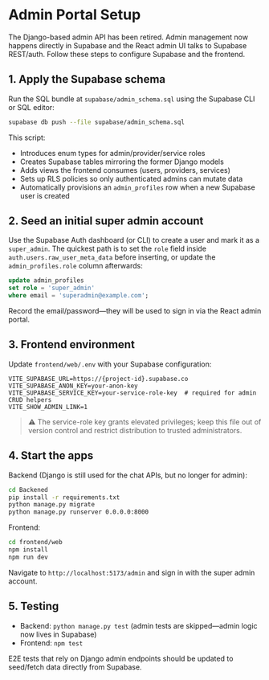 # Admin Portal Setup

The Django-based admin API has been retired. Admin management now happens
directly in Supabase and the React admin UI talks to Supabase REST/auth.
Follow these steps to configure Supabase and the frontend.

## 1. Apply the Supabase schema

Run the SQL bundle at `supabase/admin_schema.sql` using the Supabase CLI or SQL editor:

```bash
supabase db push --file supabase/admin_schema.sql
```

This script:

- Introduces enum types for admin/provider/service roles
- Creates Supabase tables mirroring the former Django models
- Adds views the frontend consumes (users, providers, services)
- Sets up RLS policies so only authenticated admins can mutate data
- Automatically provisions an `admin_profiles` row when a new Supabase user is created

## 2. Seed an initial super admin account

Use the Supabase Auth dashboard (or CLI) to create a user and mark it as a
`super_admin`. The quickest path is to set the `role` field inside
`auth.users.raw_user_meta_data` before inserting, or update the
`admin_profiles.role` column afterwards:

```sql
update admin_profiles
set role = 'super_admin'
where email = 'superadmin@example.com';
```

Record the email/password—they will be used to sign in via the React admin portal.

## 3. Frontend environment

Update `frontend/web/.env` with your Supabase configuration:

```
VITE_SUPABASE_URL=https://{project-id}.supabase.co
VITE_SUPABASE_ANON_KEY=your-anon-key
VITE_SUPABASE_SERVICE_KEY=your-service-role-key  # required for admin CRUD helpers
VITE_SHOW_ADMIN_LINK=1
```

> ⚠️ The service-role key grants elevated privileges; keep this file out of version
> control and restrict distribution to trusted administrators.

## 4. Start the apps

Backend (Django is still used for the chat APIs, but no longer for admin):

```bash
cd Backened
pip install -r requirements.txt
python manage.py migrate
python manage.py runserver 0.0.0.0:8000
```

Frontend:

```bash
cd frontend/web
npm install
npm run dev
```

Navigate to `http://localhost:5173/admin` and sign in with the super admin account.

## 5. Testing

- Backend: `python manage.py test` (admin tests are skipped—admin logic now lives in Supabase)
- Frontend: `npm test`

E2E tests that rely on Django admin endpoints should be updated to seed/fetch data directly from Supabase.
